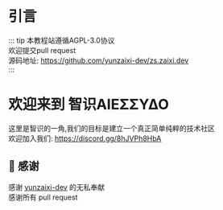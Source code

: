 # 引言

::: tip
本教程站遵循AGPL-3.0协议  
欢迎提交pull request  
源码地址: https://github.com/yunzaixi-dev/zs.zaixi.dev  
:::

# 欢迎来到 <span class="blue-bold">智识ΑIEΣΣΥΔΟ</span>

这里是<span class="blue-bold">智识</span>的一角,我们的目标是建立一个真正简单纯粹的<span class="blue-bold">技术社区</span>  
欢迎加入我们: https://discord.gg/8hJVPh8HbA  

## 🤝 感谢

感谢 [yunzaixi-dev](https://zaixi.dev) 的无私奉献  
感谢所有 pull request

<Chatbot 
  :chatflowid="'b9c0d33d-a4a6-4d0a-b6da-44f255eb29d3'"
  :apiHost="'https://flowise.zaixi.dev'"
/>
